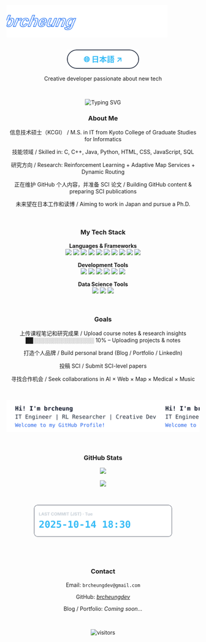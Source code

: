 <img src="./assets/logo-moving.svg" alt="brcheung logo" width="420">
<h2 align="center"></h2>

<p align="center">
  <a href="READMEja.md"><img src="assets/jabutton.svg?v=1" alt="Japan" height="50"></a>
</p>

<p align="center">Creative developer passionate about new tech</p>
<br>
<p align="center">
  <img
    src="https://readme-typing-svg.demolab.com?center=true&vCenter=true&multiline=true&width=900&height=150&font=Fira+Code&size=28&duration=1500&pause=500&repeat=false&lines=Hi+there+I'm+brcheung;IT+Engineer+%7C+RL+Researcher+%7C+Creative+Dev;Welcome+to+my+GitHub+Profile!"
    alt="Typing SVG"
  />
</p>




<h3 align="center"> About Me </h3>

<p align="center">
 信息技术硕士（KCGI） / M.S. in IT from Kyoto College of Graduate Studies for Informatics<br>
</p>
<p align="center">
   技能领域 / Skilled in: C, C++, Java, Python, HTML, CSS, JavaScript, SQL<br>
</p>
<p align="center">
  研究方向 / Research: Reinforcement Learning + Adaptive Map Services + Dynamic Routing<br>
</p>
<p align="center">
  正在维护 GitHub 个人内容，并准备 SCI 论文 / Building GitHub content & preparing SCI publications<br>
</p>
<p align="center">
  未来望在日本工作和读博 / Aiming to work in Japan and pursue a Ph.D.
</p>
<br>


<h3 align="center"> My Tech Stack </h3>

<p align="center">
<b> Languages & Frameworks </b><br>

<img src="https://img.shields.io/badge/-C-A8B9CC?logo=c&logoColor=white"/>
<img src="https://img.shields.io/badge/-C++-00599C?logo=c%2B%2B&logoColor=white"/>
<img src="https://img.shields.io/badge/-Java-007396?logo=java&logoColor=white"/>
<img src="https://img.shields.io/badge/-Python-3776AB?logo=python&logoColor=white"/>
<img src="https://img.shields.io/badge/-JavaScript-F7DF1E?logo=javascript&logoColor=black"/>
<img src="https://img.shields.io/badge/-PHP-777BB4?logo=php&logoColor=white"/>
<img src="https://img.shields.io/badge/-HTML5-E34F26?logo=html5&logoColor=white"/>
<img src="https://img.shields.io/badge/-CSS3-1572B6?logo=css3&logoColor=white"/>
<img src="https://img.shields.io/badge/-jQuery-0769AD?logo=jquery&logoColor=white"/>
<img src="https://img.shields.io/badge/-SQL-003B57?logo=mysql&logoColor=white"/>
</p>

<p align="center">
<b> Development Tools </b><br>
<img src="https://img.shields.io/badge/-VSCode-007ACC?logo=visual-studio-code&logoColor=white"/>
<img src="https://img.shields.io/badge/-Visual%20Studio-5C2D91?logo=visual-studio&logoColor=white"/>
<img src="https://img.shields.io/badge/-Eclipse-2C2255?logo=eclipseide&logoColor=white"/>
<img src="https://img.shields.io/badge/-XAMPP-FB7A24?logo=xampp&logoColor=white"/>
<img src="https://img.shields.io/badge/-Git-F05032?logo=git&logoColor=white"/>
<img src="https://img.shields.io/badge/-MySQL-4479A1?logo=mysql&logoColor=white"/>
</p>

<p align="center">
<b> Data Science Tools </b><br>
<img src="https://img.shields.io/badge/-Anaconda-44A833?logo=anaconda&logoColor=white"/>
<img src="https://img.shields.io/badge/-Jupyter-F37626?logo=jupyter&logoColor=white"/>
<img src="https://img.shields.io/badge/-Colab-F9AB00?logo=googlecolab&logoColor=black"/>
</p>


<br>
<h3 align="center"> Goals </h3>

<p align="center">
 上传课程笔记和研究成果 / Upload course notes & research insights<br>
██░░░░░░░░░░░░░░░░ 10% – Uploading projects & notes<br>
</p>
<p align="center">
 打造个人品牌 / Build personal brand (Blog / Portfolio / LinkedIn)<br>
</p>
<p align="center">
 投稿 SCI / Submit SCI-level papers<br>
</p>
<p align="center">
 寻找合作机会 / Seek collaborations in AI × Web × Map × Medical × Music
</p>

<br>
<p align="center">
  <img src="assets/assets/text-moving.svg?v=1" alt="Moving Logo" width="900">
</p>

<br>
<h3 align="center"> GitHub Stats</h3>
<p align="center">
<img src="https://github-readme-stats.vercel.app/api?username=brcheungdev&show_icons=true&theme=transparent&bg_color=00000000&hide_border=false&border_color=263043&border_radius=12&title_color=E6EDF3&text_color=C9D1D9&icon_color=36BCF7&card_width=500&v=8" />
</p>
<p align="center">
<img src="https://github-readme-stats.vercel.app/api/top-langs/?username=brcheungdev&layout=compact&theme=transparent&bg_color=00000000&hide_border=false&border_color=263043&border_radius=12&title_color=E6EDF3&text_color=C9D1D9&card_width=500&langs_count=8&v=8" />
</p>


<br>

<p align="center">
<img src="assets/last-commit.svg?v=20251015-104008" width="360" alt="Last Commit (JST)">
</p>
<br><br>

<h2 align="center"></h2>
<h3 align="center"> Contact</h3>
<p align="center">
 Email: <code>brcheungdev@gmail.com</code>
</p>
<p align="center">
 GitHub: <a href="https://github.com/brcheungdev"><em>brcheungdev    </em></a>
</p>
<p align="center">
 Blog / Portfolio: <i>Coming soon...</i>
</p>
<br>
<p align="center">
  <img src="https://komarev.com/ghpvc/?username=brcheungdev&label=Profile+Views&color=blue&style=flat" alt="visitors"/>
</p>
